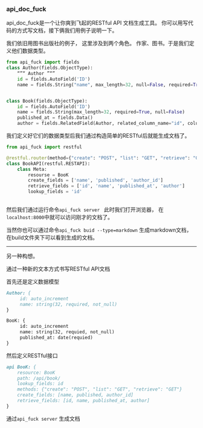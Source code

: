 ### api_doc_fuck

api_doc_fuck是一个让你爽到飞起的RESTful API 文档生成工具。 你可以用写代码的方式写文档，接下俩我们用例子说明一下。



我们依旧用图书出版社的例子， 这里涉及到两个角色。 作家、图书。于是我们定义他们数据类型。



```  python
from api_fuck import fields
class Author(fields.ObjectType):
    “”“ Author ”“”
    id = fields.AutoField('ID')
    name = fields.String("name", max_length=32, null=False, required=True, description="name of author")


class Book(fields.ObjectType):
    id = fields.AutoField('ID')
    name = fields.String(max_length=32, required=True, null=False)
    published_at = fields.Data()
    author = fields.RelatedField(Author, related_column_name="id", column_name='author_id')
```



我们定义好它们的数据类型后我们通过构造简单的RESTful后就能生成文档了。 



```python
from api_fuck import restful 

@restful.router(method={"create": "POST", "list": "GET", "retrieve": "GET"}, path="/api/book/")
class BookAPI(restful.RESTAPI):
    class Meta:
        resourse = BooK
        create_fields = ['name', 'published', 'author_id']
        retrieve_fields = ['id', 'name', 'published_at', 'author']
        lookup_fields = 'id'
        
```



然后我们通过运行命令`api_fuck server ` 此时我们打开浏览器， 在`localhost:8000`中就可以访问刚才的文档了。 



当然你也可以通过命令`api_fuck buid --type=markdown` 生成markdown文档， 在build文件夹下可以看到生成的文档。 





----

另一种构想。

通过一种新的文本方式书写RESTful API文档

首先还是定义数据模型

```markdown
Author: {
     id: auto_increment
     name: string(32, required, not_null)
}

BooK: {
     id: auto_increment
     name: string(32, requied, not_null)
     published_at: date(requied)
}

```



然后定义RESTful接口

```markdown
api BooK: {
    resource: BooK
    path: /api/book/
    lookup_fields: id
    methods: {"create": "POST", "list": "GET", "retrieve": "GET"}
    create_fields: [name, published, author_id]
    retrieve_fields: [id, name, published_at, author]
}
```



通过`api_fuck server` 生成文档
